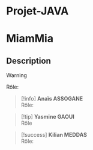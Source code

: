 # Projet-JAVA

# MiamMia
## Description

> [!WARNING] 
> Rôle: 

>[!info] **Anaïs ASSOGANE**  
> Rôle:

>[!tip] **Yasmine GAOUI**  
> Rôle

>[!success] **Kilian MEDDAS**  
> Rôle:
